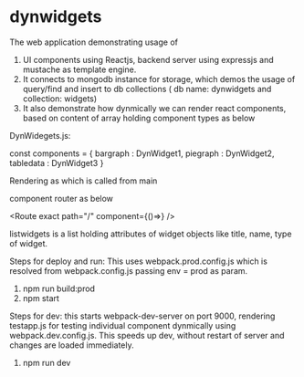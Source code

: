 # dynwidgets

The web application demonstrating usage of

1. UI components using Reactjs, backend server using expressjs and mustache as template engine.
2. It connects to mongodb instance for storage, which demos the usage of query/find and insert to db collections ( db name: dynwidgets and collection: widgets)
3. It also demonstrate how dynmically we can render react components, based on content of array holding component types as below

DynWidegets.js:

const components = {
    bargraph :   DynWidget1,
    piegraph :   DynWidget2,
    tabledata :  DynWidget3
}

Rendering as 
<DynWidg id={widg.id} title={widg.title} widgetName={widg.widgetName} widgetType={widg.widgetName} /> </td> which is called from main


component router as below

 <Route exact path="/" component={()=><DynWidgets widgetlist = {listwidgets} />} />


listwidgets is a list holding attributes of widget objects like title, name, type of widget.

Steps for deploy and run: This uses webpack.prod.config.js which is resolved from webpack.config.js passing env = prod as param.
1. npm run build:prod
2. npm start

Steps for dev: this starts webpack-dev-server on port 9000, rendering testapp.js for testing individual component dynmically using webpack.dev.config.js. This speeds up dev, without restart of server and changes are loaded immediately.

1. npm run dev